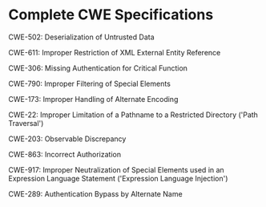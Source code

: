 

# Complete CWE Specifications

CWE-502: Deserialization of Untrusted Data

CWE-611: Improper Restriction of XML External Entity Reference

CWE-306: Missing Authentication for Critical Function

CWE-790: Improper Filtering of Special Elements

CWE-173: Improper Handling of Alternate Encoding

CWE-22: Improper Limitation of a Pathname to a Restricted Directory ('Path Traversal')

CWE-203: Observable Discrepancy

CWE-863: Incorrect Authorization

CWE-917: Improper Neutralization of Special Elements used in an Expression Language Statement ('Expression Language Injection')

CWE-289: Authentication Bypass by Alternate Name